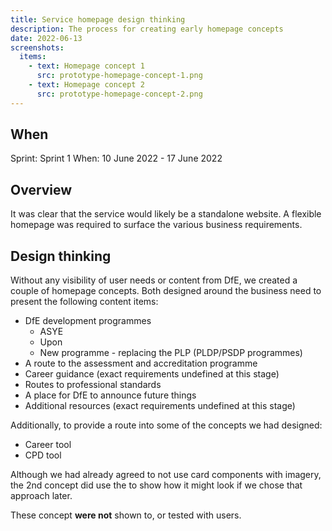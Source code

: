 ```yaml
---
title: Service homepage design thinking
description: The process for creating early homepage concepts
date: 2022-06-13
screenshots:
  items:
    - text: Homepage concept 1
      src: prototype-homepage-concept-1.png
    - text: Homepage concept 2
      src: prototype-homepage-concept-2.png
---
```


## When
Sprint: Sprint 1
When: 10 June 2022 - 17 June 2022

## Overview
It was clear that the service would likely be a standalone website. A flexible homepage was required to surface the various business requirements.

## Design thinking
Without any visibility of user needs or content from DfE, we created a couple of homepage concepts. Both designed around the business need to present the following content items:

- DfE development programmes
  - ASYE
  - Upon
  - New programme - replacing the PLP (PLDP/PSDP programmes)
- A route to the assessment and accreditation programme
- Career guidance (exact requirements undefined at this stage)
- Routes to professional standards
- A place for DfE to announce future things
- Additional resources (exact requirements undefined at this stage)

Additionally, to provide a route into some of the concepts we had designed:

- Career tool
- CPD tool

Although we had already agreed to not use card components with imagery, the 2nd concept did use the to show how it might look if we chose that approach later.

These concept **were not** shown to, or tested with users.
